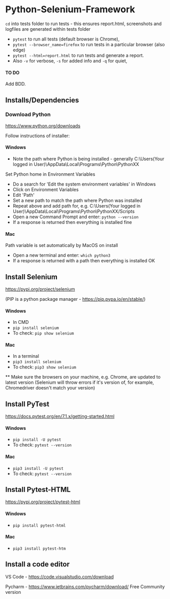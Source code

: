# Python-Selenium-Framework

`cd` into tests folder to run tests - this ensures report.html, screenshots and logfiles are generated within tests folder

- `pytest` to run all tests (default browser is Chrome),
- `pytest --browser_name=firefox` to run tests in a particular browser (also edge)
- `pytest --html=report.html` to run tests and generate a report.
- Also `-v` for verbose, `-s` for added info and `-q` for quiet,

#### TO DO

Add BDD.

## Installs/Dependencies

### Download Python

https://www.python.org/downloads

Follow instructions of installer:

#### Windows

- Note the path where Python is being installed - generally C:\Users\(Your logged in User)\AppData\Local\Programs\Python\PythonXX

Set Python home in Environment Variables

- Do a search for 'Edit the system environment variables' in Windows
- Click on Environment Variables
- Edit 'Path'
- Set a new path to match the path where Python was installed
- Repeat above and add path for, e.g. C:\Users\(Your logged in User)\AppData\Local\Programs\Python\PythonXX/Scripts
- Open a new Command Prompt and enter: `python --version`
- If a response is returned then everything is installed fine

#### Mac

Path variable is set automatically by MacOS on install

- Open a new terminal and enter: `which python3`
- If a response is returned with a path then everything is installed OK

## Install Selenium

https://pypi.org/project/selenium

(PIP is a python package manager - https://pip.pypa.io/en/stable/)

#### Windows

- In CMD
- `pip install selenium`
- To check: `pip show selenium`

#### Mac

- In a terminal
- `pip3 install selenium`
- To check: `pip3 show selenium`

\*\* Make sure the browsers on your machine, e.g. Chrome, are updated to latest version (Selenium will throw errors if it's version of, for example, Chromedriver doesn't match your version)

## Install PyTest

https://docs.pytest.org/en/7.1.x/getting-started.html

#### Windows

- `pip install -U pytest`
- To check: `pytest --version`

#### Mac

- `pip3 install -U pytest`
- To check: `pytest --version`

## Install Pytest-HTML

https://pypi.org/project/pytest-html

#### Windows

- `pip install pytest-html`

#### Mac

- `pip3 install pytest-htm`

## Install a code editor

VS Code - https://code.visualstudio.com/download

Pycharm - https://www.jetbrains.com/pycharm/download/ Free Community version

